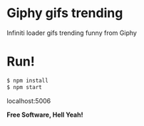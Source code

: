 # Giphy gifs trending
  Infiniti loader gifs trending funny from Giphy

# Run!
```sh
$ npm install
$ npm start
```

localhost:5006

**Free Software, Hell Yeah!**
